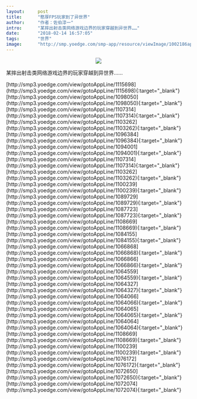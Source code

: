 ```yaml
---
layout:     post
title:      "憨厚FPS玩家到了异世界"
author:     "作者：佐伯淳一"
intro:      "某摔出射击类网络游戏边界的玩家穿越到异世界……"
date:       "2018-02-14 16:57:05"
tags:       "世界"
image:      "http://smp.yoedge.com/smp-app/resource/viewImage/1002186appline.png"
---
```

<div style="text-align: center">
<p><img src="http://smp.yoedge.com/smp-app/resource/viewImage/1002186appline.png"/></p>
</div>
<p class="post-meta">
<span>某摔出射击类网络游戏边界的玩家穿越到异世界……</span>
</p>
[http://smp3.yoedge.com/view/gotoAppLine/1115698](http://smp3.yoedge.com/view/gotoAppLine/1115698){:target="_blank"}
[http://smp3.yoedge.com/view/gotoAppLine/1098050](http://smp3.yoedge.com/view/gotoAppLine/1098050){:target="_blank"}
[http://smp3.yoedge.com/view/gotoAppLine/1107314](http://smp3.yoedge.com/view/gotoAppLine/1107314){:target="_blank"}
[http://smp3.yoedge.com/view/gotoAppLine/1103262](http://smp3.yoedge.com/view/gotoAppLine/1103262){:target="_blank"}
[http://smp3.yoedge.com/view/gotoAppLine/1096384](http://smp3.yoedge.com/view/gotoAppLine/1096384){:target="_blank"}
[http://smp3.yoedge.com/view/gotoAppLine/1094001](http://smp3.yoedge.com/view/gotoAppLine/1094001){:target="_blank"}
[http://smp3.yoedge.com/view/gotoAppLine/1107314](http://smp3.yoedge.com/view/gotoAppLine/1107314){:target="_blank"}
[http://smp3.yoedge.com/view/gotoAppLine/1103262](http://smp3.yoedge.com/view/gotoAppLine/1103262){:target="_blank"}
[http://smp3.yoedge.com/view/gotoAppLine/1100239](http://smp3.yoedge.com/view/gotoAppLine/1100239){:target="_blank"}
[http://smp3.yoedge.com/view/gotoAppLine/1089729](http://smp3.yoedge.com/view/gotoAppLine/1089729){:target="_blank"}
[http://smp3.yoedge.com/view/gotoAppLine/1087723](http://smp3.yoedge.com/view/gotoAppLine/1087723){:target="_blank"}
[http://smp3.yoedge.com/view/gotoAppLine/1108669](http://smp3.yoedge.com/view/gotoAppLine/1108669){:target="_blank"}
[http://smp3.yoedge.com/view/gotoAppLine/1084155](http://smp3.yoedge.com/view/gotoAppLine/1084155){:target="_blank"}
[http://smp3.yoedge.com/view/gotoAppLine/1066868](http://smp3.yoedge.com/view/gotoAppLine/1066868){:target="_blank"}
[http://smp3.yoedge.com/view/gotoAppLine/1066866](http://smp3.yoedge.com/view/gotoAppLine/1066866){:target="_blank"}
[http://smp3.yoedge.com/view/gotoAppLine/1064559](http://smp3.yoedge.com/view/gotoAppLine/1064559){:target="_blank"}
[http://smp3.yoedge.com/view/gotoAppLine/1064327](http://smp3.yoedge.com/view/gotoAppLine/1064327){:target="_blank"}
[http://smp3.yoedge.com/view/gotoAppLine/1064066](http://smp3.yoedge.com/view/gotoAppLine/1064066){:target="_blank"}
[http://smp3.yoedge.com/view/gotoAppLine/1064065](http://smp3.yoedge.com/view/gotoAppLine/1064065){:target="_blank"}
[http://smp3.yoedge.com/view/gotoAppLine/1064064](http://smp3.yoedge.com/view/gotoAppLine/1064064){:target="_blank"}
[http://smp3.yoedge.com/view/gotoAppLine/1108669](http://smp3.yoedge.com/view/gotoAppLine/1108669){:target="_blank"}
[http://smp3.yoedge.com/view/gotoAppLine/1100239](http://smp3.yoedge.com/view/gotoAppLine/1100239){:target="_blank"}
[http://smp3.yoedge.com/view/gotoAppLine/1076172](http://smp3.yoedge.com/view/gotoAppLine/1076172){:target="_blank"}
[http://smp3.yoedge.com/view/gotoAppLine/1072650](http://smp3.yoedge.com/view/gotoAppLine/1072650){:target="_blank"}
[http://smp3.yoedge.com/view/gotoAppLine/1072074](http://smp3.yoedge.com/view/gotoAppLine/1072074){:target="_blank"}


